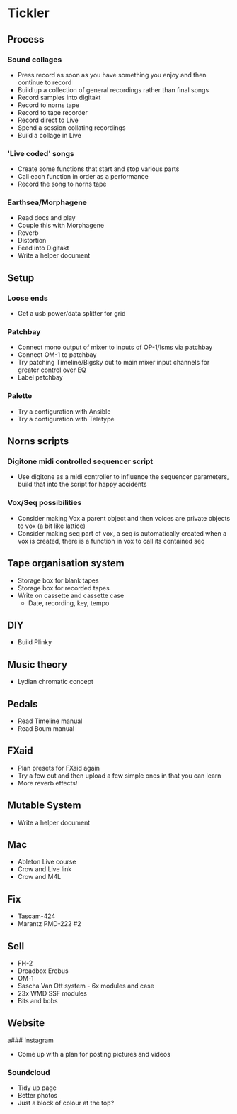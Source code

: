 # Tickler

## Process
### Sound collages
- Press record as soon as you have something you enjoy and then continue to record
- Build up a collection of general recordings rather than final songs
- Record samples into digitakt
- Record to norns tape
- Record to tape recorder
- Record direct to Live
- Spend a session collating recordings
- Build a collage in Live

### 'Live coded' songs
- Create some functions that start and stop various parts
- Call each function in order as a performance
- Record the song to norns tape 

### Earthsea/Morphagene
- Read docs and play
- Couple this with Morphagene
- Reverb
- Distortion
- Feed into Digitakt
- Write a helper document

## Setup
### Loose ends
- Get a usb power/data splitter for grid

### Patchbay
- Connect mono output of mixer to inputs of OP-1/Isms via patchbay
- Connect OM-1 to patchbay
- Try patching Timeline/Bigsky out to main mixer input channels for greater control over EQ
- Label patchbay

### Palette
- Try a configuration with Ansible
- Try a configuration with Teletype

## Norns scripts
### Digitone midi controlled sequencer script
- Use digitone as a midi controller to influence the sequencer parameters, build that into the script for happy accidents

### Vox/Seq possibilities
- Consider making Vox a parent object and then voices are private objects to vox (a bit like lattice)
- Consider making seq part of vox, a seq is automatically created when a vox is created, there is a function in vox to call its contained seq

## Tape organisation system
- Storage box for blank tapes
- Storage box for recorded tapes
- Write on cassette and cassette case
  - Date, recording, key, tempo

## DIY
- Build Plinky

## Music theory
- Lydian chromatic concept

## Pedals
- Read Timeline manual
- Read Boum manual

## FXaid
- Plan presets for FXaid again 
- Try a few out and then upload a few simple ones in that you can learn 
- More reverb effects! 

## Mutable System
- Write a helper document

## Mac
- Ableton Live course
- Crow and Live link
- Crow and M4L

## Fix
- Tascam-424
- Marantz PMD-222 #2

## Sell
- FH-2
- Dreadbox Erebus
- OM-1  
- Sascha Van Ott system - 6x modules and case
- 23x WMD SSF modules
- Bits and bobs

## Website
a### Instagram
- Come up with a plan for posting pictures and videos

### Soundcloud
- Tidy up page
- Better photos
- Just a block of colour at the top?